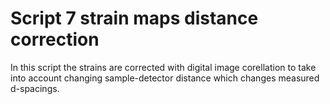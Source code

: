 # Script 7 strain maps distance correction

In this script the strains are corrected with digital image corellation to take into account changing sample-detector distance which changes measured d-spacings. 
